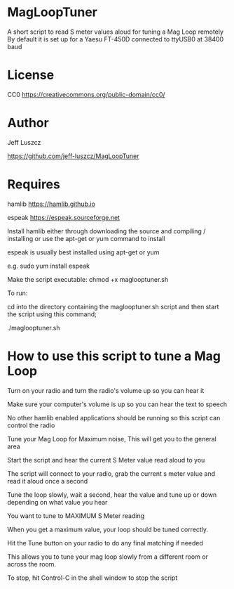 # MagLoopTuner
A short script to read S meter values aloud for tuning a Mag Loop remotely
By default it is set up for a Yaesu FT-450D connected to ttyUSB0 at 38400 baud

# License
CC0 https://creativecommons.org/public-domain/cc0/

# Author

Jeff Luszcz

https://github.com/jeff-luszcz/MagLoopTuner


# Requires

hamlib https://hamlib.github.io

espeak https://espeak.sourceforge.net


Install hamlib either through downloading the source and compiling / installing or use the apt-get or yum command to install

espeak is usually best installed using apt-get or yum  

e.g.
sudo yum install espeak

Make the script executable:
chmod +x maglooptuner.sh

To run:

cd into the directory containing the maglooptuner.sh script and then start the script using this command;

./maglooptuner.sh

# How to use this script to tune a Mag Loop
Turn on your radio and turn the radio's volume up so you can hear it

Make sure your computer's volume is up so you can hear the text to speech

No other hamlib enabled applications should be running so this script can control the radio

Tune your Mag Loop for Maximum noise, This will get you to the general area

Start the script and hear the current S Meter value read aloud to you

The script will connect to your radio, grab the current s meter value and read it aloud once a second

Tune the loop slowly, wait a second, hear the value and tune up or down depending on what value you hear

You want to tune to MAXIMUM S Meter reading

When you get a maximum value, your loop should be tuned correctly. 

Hit the Tune button on your radio to do any final matching if needed

This allows you to tune your mag loop slowly from a different room or across the room.

To stop, hit Control-C in the shell window to stop the script






